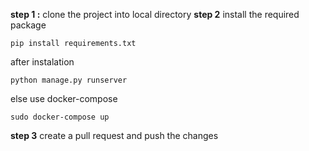
**step 1 :**
clone the project into local directory
**step 2** 
install the required package

    pip install requirements.txt

after instalation

    python manage.py runserver

else use docker-compose
	

    sudo docker-compose up

**step 3**
	create a pull request and push the changes